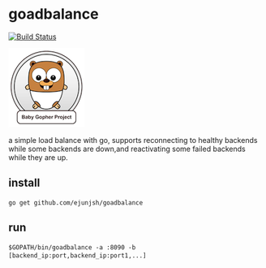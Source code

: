 # goadbalance
[![Build Status](https://travis-ci.org/ejunjsh/goadbalance.svg?branch=master)](https://travis-ci.org/ejunjsh/goadbalance)

[![baby-gopher](https://raw.githubusercontent.com/drnic/babygopher-site/gh-pages/images/babygopher-badge.png)](http://www.babygopher.org)

a simple load balance with go, supports reconnecting to healthy backends while some backends are down,and reactivating some failed backends while they are up.

## install
````
go get github.com/ejunjsh/goadbalance
````

## run
````
$GOPATH/bin/goadbalance -a :8090 -b [backend_ip:port,backend_ip:port1,...]
````
